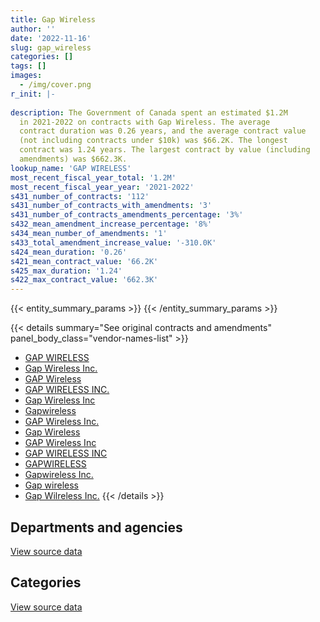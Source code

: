 ```yaml
---
title: Gap Wireless
author: ''
date: '2022-11-16'
slug: gap_wireless
categories: []
tags: []
images:
  - /img/cover.png
r_init: |-
  
description: The Government of Canada spent an estimated $1.2M
  in 2021-2022 on contracts with Gap Wireless. The average
  contract duration was 0.26 years, and the average contract value
  (not including contracts under $10k) was $66.2K. The longest
  contract was 1.24 years. The largest contract by value (including
  amendments) was $662.3K.
lookup_name: 'GAP WIRELESS'
most_recent_fiscal_year_total: '1.2M'
most_recent_fiscal_year_year: '2021-2022'
s431_number_of_contracts: '112'
s431_number_of_contracts_with_amendments: '3'
s431_number_of_contracts_amendments_percentage: '3%'
s432_mean_amendment_increase_percentage: '8%'
s434_mean_number_of_amendments: '1'
s433_total_amendment_increase_value: '-310.0K'
s424_mean_duration: '0.26'
s421_mean_contract_value: '66.2K'
s425_max_duration: '1.24'
s422_max_contract_value: '662.3K'
---
```


<script src="/rmarkdown-libs/htmlwidgets/htmlwidgets.js"></script>
<link href="/rmarkdown-libs/datatables-css/datatables-crosstalk.css" rel="stylesheet" />
<script src="/rmarkdown-libs/datatables-binding/datatables.js"></script>
<script src="/rmarkdown-libs/jquery/jquery-3.6.0.min.js"></script>
<link href="/rmarkdown-libs/dt-core-bootstrap/css/dataTables.bootstrap.min.css" rel="stylesheet" />
<link href="/rmarkdown-libs/dt-core-bootstrap/css/dataTables.bootstrap.extra.css" rel="stylesheet" />
<script src="/rmarkdown-libs/dt-core-bootstrap/js/jquery.dataTables.min.js"></script>
<script src="/rmarkdown-libs/dt-core-bootstrap/js/dataTables.bootstrap.min.js"></script>
<link href="/rmarkdown-libs/crosstalk/css/crosstalk.min.css" rel="stylesheet" />
<script src="/rmarkdown-libs/crosstalk/js/crosstalk.min.js"></script>
<script src="/rmarkdown-libs/htmlwidgets/htmlwidgets.js"></script>
<link href="/rmarkdown-libs/datatables-css/datatables-crosstalk.css" rel="stylesheet" />
<script src="/rmarkdown-libs/datatables-binding/datatables.js"></script>
<script src="/rmarkdown-libs/jquery/jquery-3.6.0.min.js"></script>
<link href="/rmarkdown-libs/dt-core-bootstrap/css/dataTables.bootstrap.min.css" rel="stylesheet" />
<link href="/rmarkdown-libs/dt-core-bootstrap/css/dataTables.bootstrap.extra.css" rel="stylesheet" />
<script src="/rmarkdown-libs/dt-core-bootstrap/js/jquery.dataTables.min.js"></script>
<script src="/rmarkdown-libs/dt-core-bootstrap/js/dataTables.bootstrap.min.js"></script>
<link href="/rmarkdown-libs/crosstalk/css/crosstalk.min.css" rel="stylesheet" />
<script src="/rmarkdown-libs/crosstalk/js/crosstalk.min.js"></script>

{{< entity_summary_params >}}
{{< /entity_summary_params >}}

{{< details summary="See original contracts and amendments" panel_body_class="vendor-names-list" >}}
- [GAP WIRELESS](https://search.open.canada.ca/en/ct/?sort=contract_value_f%20desc&page=1&search_text=%22GAP%20WIRELESS%22)
- [Gap Wireless Inc.](https://search.open.canada.ca/en/ct/?sort=contract_value_f%20desc&page=1&search_text=%22Gap%20Wireless%20Inc.%22)
- [GAP Wireless](https://search.open.canada.ca/en/ct/?sort=contract_value_f%20desc&page=1&search_text=%22GAP%20Wireless%22)
- [GAP WIRELESS INC.](https://search.open.canada.ca/en/ct/?sort=contract_value_f%20desc&page=1&search_text=%22GAP%20WIRELESS%20INC.%22)
- [Gap Wireless Inc](https://search.open.canada.ca/en/ct/?sort=contract_value_f%20desc&page=1&search_text=%22Gap%20Wireless%20Inc%22)
- [Gapwireless](https://search.open.canada.ca/en/ct/?sort=contract_value_f%20desc&page=1&search_text=%22Gapwireless%22)
- [GAP Wireless Inc.](https://search.open.canada.ca/en/ct/?sort=contract_value_f%20desc&page=1&search_text=%22GAP%20Wireless%20Inc.%22)
- [Gap Wireless](https://search.open.canada.ca/en/ct/?sort=contract_value_f%20desc&page=1&search_text=%22Gap%20Wireless%22)
- [GAP Wireless Inc](https://search.open.canada.ca/en/ct/?sort=contract_value_f%20desc&page=1&search_text=%22GAP%20Wireless%20Inc%22)
- [GAP WIRELESS INC](https://search.open.canada.ca/en/ct/?sort=contract_value_f%20desc&page=1&search_text=%22GAP%20WIRELESS%20INC%22)
- [GAPWIRELESS](https://search.open.canada.ca/en/ct/?sort=contract_value_f%20desc&page=1&search_text=%22GAPWIRELESS%22)
- [Gapwireless Inc.](https://search.open.canada.ca/en/ct/?sort=contract_value_f%20desc&page=1&search_text=%22Gapwireless%20Inc.%22)
- [Gap wireless](https://search.open.canada.ca/en/ct/?sort=contract_value_f%20desc&page=1&search_text=%22Gap%20wireless%22)
- [Gap Wilreless Inc.](https://search.open.canada.ca/en/ct/?sort=contract_value_f%20desc&page=1&search_text=%22Gap%20Wilreless%20Inc.%22)
{{< /details >}}

## Departments and agencies

<div id="htmlwidget-1" style="width:100%;height:auto;" class="datatables html-widget"></div>
<script type="application/json" data-for="htmlwidget-1">{"x":{"style":"bootstrap","filter":"none","vertical":false,"data":[["<a href=\"/departments/aandc-aadnc/\">Crown-Indigenous Relations and Northern Affairs Canada<\/a>","<a href=\"/departments/csc-scc/\">Correctional Service of Canada<\/a>","<a href=\"/departments/dfo-mpo/\">Fisheries and Oceans Canada<\/a>","<a href=\"/departments/dnd-mdn/\">National Defence<\/a>","<a href=\"/departments/ic/\">Innovation, Science and Economic Development Canada<\/a>","<a href=\"/departments/nrc-cnrc/\">National Research Council Canada<\/a>","<a href=\"/departments/pwgsc-tpsgc/\">Public Services and Procurement Canada<\/a>","<a href=\"/departments/rcmp-grc/\">Royal Canadian Mounted Police<\/a>"],[46839.06,null,null,1241159.26,33601.67,25340.04,15036.81,39319.23],[null,55663.8,null,970027.83,22594.15,17428.64,null,138967.25],[null,null,112992.65,1000695.35,31330.83,21339.56,null,4915.91],[null,null,75058.23,728912.66,215097.01,32047.89,null,157782.12]],"container":"<table class=\"table table-striped table-hover row-border order-column display\">\n  <thead>\n    <tr>\n      <th>Department<\/th>\n      <th>2018-2019<\/th>\n      <th>2019-2020<\/th>\n      <th>2020-2021<\/th>\n      <th>2021-2022<\/th>\n    <\/tr>\n  <\/thead>\n<\/table>","options":{"order":[[4,"desc"]],"pageLength":10,"autoWidth":true,"columnDefs":[{"targets":1,"render":"function(data, type, row, meta) {\n    return type !== 'display' ? data : DTWidget.formatCurrency(data, \"$\", 2, 3, \",\", \".\", true, null);\n  }"},{"targets":2,"render":"function(data, type, row, meta) {\n    return type !== 'display' ? data : DTWidget.formatCurrency(data, \"$\", 2, 3, \",\", \".\", true, null);\n  }"},{"targets":3,"render":"function(data, type, row, meta) {\n    return type !== 'display' ? data : DTWidget.formatCurrency(data, \"$\", 2, 3, \",\", \".\", true, null);\n  }"},{"targets":4,"render":"function(data, type, row, meta) {\n    return type !== 'display' ? data : DTWidget.formatCurrency(data, \"$\", 2, 3, \",\", \".\", true, null);\n  }"},{"width":"16%","targets":[1,2,3,4]},{"className":"dt-right","targets":[1,2,3,4]}],"orderClasses":false}},"evals":["options.columnDefs.0.render","options.columnDefs.1.render","options.columnDefs.2.render","options.columnDefs.3.render"],"jsHooks":[]}</script>
<p class="text-right">
<a href="https://github.com/GoC-Spending/contracts-data/tree/main/data/out/vendors/gap_wireless/summary_by_fiscal_year_by_department.csv" class="source-data-link btn btn-link">View source data</a>
</p>

## Categories

<div id="htmlwidget-2" style="width:100%;height:auto;" class="datatables html-widget"></div>
<script type="application/json" data-for="htmlwidget-2">{"x":{"style":"bootstrap","filter":"none","vertical":false,"data":[["<a href=\"/categories/facilities_and_construction/\">Facilities and construction<\/a>","<a href=\"/categories/defence/\">Defence<\/a>","<a href=\"/categories/professional_services/\">Professional services<\/a>","<a href=\"/categories/information_technology/\">Information technology<\/a>","<a href=\"/categories/industrial_products_and_services/\">Industrial products and services<\/a>"],[25010.8,317562.34,207251.04,39319.23,812152.66],[5401,110538.38,null,138967.25,949775.04],[null,786760.81,null,4915.91,379597.58],[21704.77,481343.2,null,61522.04,644327.9]],"container":"<table class=\"table table-striped table-hover row-border order-column display\">\n  <thead>\n    <tr>\n      <th>Category<\/th>\n      <th>2018-2019<\/th>\n      <th>2019-2020<\/th>\n      <th>2020-2021<\/th>\n      <th>2021-2022<\/th>\n    <\/tr>\n  <\/thead>\n<\/table>","options":{"order":[[4,"desc"]],"dom":"t","pageLength":30,"autoWidth":true,"columnDefs":[{"targets":1,"render":"function(data, type, row, meta) {\n    return type !== 'display' ? data : DTWidget.formatCurrency(data, \"$\", 2, 3, \",\", \".\", true, null);\n  }"},{"targets":2,"render":"function(data, type, row, meta) {\n    return type !== 'display' ? data : DTWidget.formatCurrency(data, \"$\", 2, 3, \",\", \".\", true, null);\n  }"},{"targets":3,"render":"function(data, type, row, meta) {\n    return type !== 'display' ? data : DTWidget.formatCurrency(data, \"$\", 2, 3, \",\", \".\", true, null);\n  }"},{"targets":4,"render":"function(data, type, row, meta) {\n    return type !== 'display' ? data : DTWidget.formatCurrency(data, \"$\", 2, 3, \",\", \".\", true, null);\n  }"},{"width":"16%","targets":[1,2,3,4]},{"className":"dt-right","targets":[1,2,3,4]}],"orderClasses":false,"lengthMenu":[10,25,30,50,100]}},"evals":["options.columnDefs.0.render","options.columnDefs.1.render","options.columnDefs.2.render","options.columnDefs.3.render"],"jsHooks":[]}</script>
<p class="text-right">
<a href="https://github.com/GoC-Spending/contracts-data/tree/main/data/out/vendors/gap_wireless/summary_by_fiscal_year_by_category.csv" class="source-data-link btn btn-link">View source data</a>
</p>
